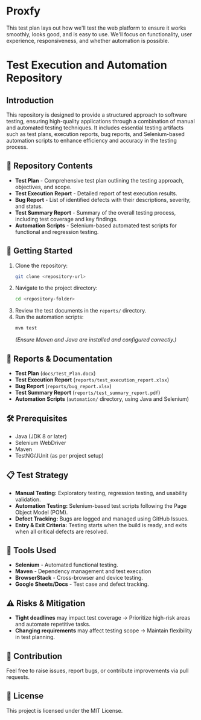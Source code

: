 # Proxfy
This test plan lays out how we'll test the web platform to ensure it works smoothly, looks good, and is easy to use. We'll focus on functionality, user experience, responsiveness, and whether automation is possible.


# Test Execution and Automation Repository

## Introduction
This repository is designed to provide a structured approach to software testing, ensuring high-quality applications through a combination of manual and automated testing techniques. It includes essential testing artifacts such as test plans, execution reports, bug reports, and Selenium-based automation scripts to enhance efficiency and accuracy in the testing process.

## 📂 Repository Contents

- **Test Plan** - Comprehensive test plan outlining the testing approach, objectives, and scope.
- **Test Execution Report** - Detailed report of test execution results.
- **Bug Report** - List of identified defects with their descriptions, severity, and status.
- **Test Summary Report** - Summary of the overall testing process, including test coverage and key findings.
- **Automation Scripts** - Selenium-based automated test scripts for functional and regression testing.

## 🚀 Getting Started

1. Clone the repository:
   ```sh
   git clone <repository-url>
   ```
2. Navigate to the project directory:
   ```sh
   cd <repository-folder>
   ```
3. Review the test documents in the `reports/` directory.
4. Run the automation scripts:
   ```sh
   mvn test
   ```
   *(Ensure Maven and Java are installed and configured correctly.)*

## 📝 Reports & Documentation

- **Test Plan** (`docs/Test_Plan.docx`)
- **Test Execution Report** (`reports/test_execution_report.xlsx`)
- **Bug Report** (`reports/bug_report.xlsx`)
- **Test Summary Report** (`reports/test_summary_report.pdf`)
- **Automation Scripts** (`automation/` directory, using Java and Selenium)

## 🛠 Prerequisites

- Java (JDK 8 or later)
- Selenium WebDriver
- Maven
- TestNG/JUnit (as per project setup)

## 📋 Test Strategy

- **Manual Testing:** Exploratory testing, regression testing, and usability validation.
- **Automation Testing:** Selenium-based test scripts following the Page Object Model (POM).
- **Defect Tracking:** Bugs are logged and managed using GitHub Issues.
- **Entry & Exit Criteria:** Testing starts when the build is ready, and exits when all critical defects are resolved.

## 🔧 Tools Used

- **Selenium** - Automated functional testing.
- **Maven** - Dependency management and test execution
- **BrowserStack** - Cross-browser and device testing.
- **Google Sheets/Docs** - Test case and defect tracking.

## ⚠️ Risks & Mitigation

- **Tight deadlines** may impact test coverage → Prioritize high-risk areas and automate repetitive tasks.
- **Changing requirements** may affect testing scope → Maintain flexibility in test planning.

## 🤝 Contribution
Feel free to raise issues, report bugs, or contribute improvements via pull requests.

## 📌 License
This project is licensed under the MIT License.


